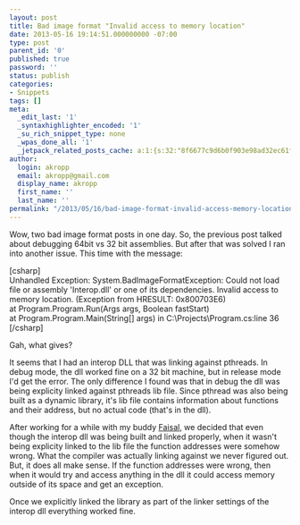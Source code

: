 ```yaml
---
layout: post
title: Bad image format "Invalid access to memory location"
date: 2013-05-16 19:14:51.000000000 -07:00
type: post
parent_id: '0'
published: true
password: ''
status: publish
categories:
- Snippets
tags: []
meta:
  _edit_last: '1'
  _syntaxhighlighter_encoded: '1'
  _su_rich_snippet_type: none
  _wpas_done_all: '1'
  _jetpack_related_posts_cache: a:1:{s:32:"8f6677c9d6b0f903e98ad32ec61f8deb";a:2:{s:7:"expires";i:1561330604;s:7:"payload";a:3:{i:0;a:1:{s:2:"id";i:3814;}i:1;a:1:{s:2:"id";i:4737;}i:2;a:1:{s:2:"id";i:4107;}}}}
author:
  login: akropp
  email: akropp@gmail.com
  display_name: akropp
  first_name: ''
  last_name: ''
permalink: "/2013/05/16/bad-image-format-invalid-access-memory-location/"
---
```

Wow, two bad image format posts in one day. So, the previous post talked about debugging 64bit vs 32 bit assemblies. But after that was solved I ran into another issue. This time with the message:

[csharp]  
Unhandled Exception: System.BadImageFormatException: Could not load file or assembly 'Interop.dll' or one of its dependencies. Invalid access to memory location. (Exception from HRESULT: 0x800703E6)  
 at Program.Program.Run(Args args, Boolean fastStart)  
 at Program.Program.Main(String[] args) in C:\Projects\Program.cs:line 36  
[/csharp]

Gah, what gives?

It seems that I had an interop DLL that was linking against pthreads. In debug mode, the dll worked fine on a 32 bit machine, but in release mode I'd get the error. The only difference I found was that in debug the dll was being explicity linked against pthreads lib file. Since pthread was also being built as a dynamic library, it's lib file contains information about functions and their address, but no actual code (that's in the dll).

After working for a while with my buddy [Faisal](http://fmansoor.wordpress.com/), we decided that even though the interop dll was being built and linked properly, when it wasn't being explicity linked to the lib file the function addresses were somehow wrong. What the compiler was actually linking against we never figured out. But, it does all make sense. If the function addresses were wrong, then when it would try and access anything in the dll it could access memory outside of its space and get an exception.

Once we explicitly linked the library as part of the linker settings of the interop dll everything worked fine.

